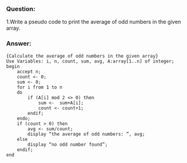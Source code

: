 ### Question:
1.Write a pseudo code to print the average of odd numbers in the given array.

### Answer:
```{r, tidy=FALSE, eval=FALSE}
{Calculate the average of odd numbers in the given array}
Use Variables: i, n, count, sum, avg, A:array[1..n] of integer;
begin
	accept n;
	count <- 0;
	sum <- 0;
	for i from 1 to n
	do
		if (A[i] mod 2 <> 0) then
			sum <-	sum+A[i];
			count <- count+1;
		endif;
	endo;
	if (count > 0) then
		avg	<- sum/count;
		display “the average of odd numbers: ”, avg;
	else
		display “no odd number found”;
	endif;
end
```

